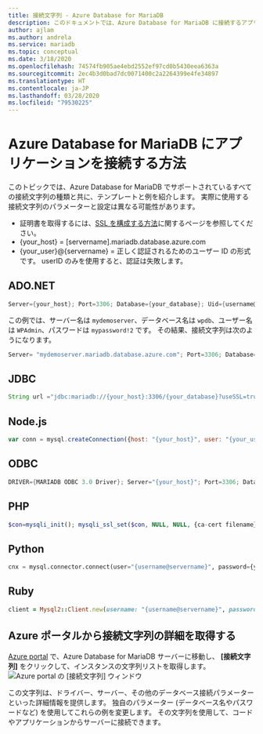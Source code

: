 ```yaml
---
title: 接続文字列 - Azure Database for MariaDB
description: このドキュメントでは、Azure Database for MariaDB に接続するアプリケーションについて、現在サポートされている接続文字列を示します。ADO.NET (C#)、JDBC、Node.js、ODBC、PHP、Python、および Ruby の接続文字列が含まれます。
author: ajlam
ms.author: andrela
ms.service: mariadb
ms.topic: conceptual
ms.date: 3/18/2020
ms.openlocfilehash: 74574fb905ae4ebd2552ef97cd0b5430eea6363a
ms.sourcegitcommit: 2ec4b3d0bad7dc0071400c2a2264399e4fe34897
ms.translationtype: HT
ms.contentlocale: ja-JP
ms.lasthandoff: 03/28/2020
ms.locfileid: "79530225"
---
```

# <a name="how-to-connect-applications-to-azure-database-for-mariadb"></a>Azure Database for MariaDB にアプリケーションを接続する方法
このトピックでは、Azure Database for MariaDB でサポートされているすべての接続文字列の種類と共に、テンプレートと例を紹介します。 実際に使用する接続文字列のパラメーターと設定は異なる可能性があります。

- 証明書を取得するには、[SSL を構成する方法](./howto-configure-ssl.md)に関するページを参照してください。
- {your_host} = [servername].mariadb.database.azure.com
- {your_user}@{servername} = 正しく認証されるためのユーザー ID の形式です。  userID のみを使用すると、認証は失敗します。

## <a name="adonet"></a>ADO.NET
```csharp
Server={your_host}; Port=3306; Database={your_database}; Uid={username@servername}; Pwd={your_password}; SslMode=Preferred;
```

この例では、サーバー名は `mydemoserver`、データベース名は `wpdb`、ユーザー名は `WPAdmin`、パスワードは `mypassword!2` です。 その結果、接続文字列は次のようになります。

```csharp
Server= "mydemoserver.mariadb.database.azure.com"; Port=3306; Database= "wpdb"; Uid= "WPAdmin@mydemoserver"; Pwd="mypassword!2"; SslMode=Required;
```

## <a name="jdbc"></a>JDBC
```java
String url ="jdbc:mariadb://{your_host}:3306/{your_database}?useSSL=true&trustServerCertificate=true"; myDbConn = DriverManager.getConnection(url, "{username@servername}", {your_password});
```

## <a name="nodejs"></a>Node.js
```javascript
var conn = mysql.createConnection({host: "{your_host}", user: "{your_username}", password: {your_password}, database: {your_database}, port: 3306, ssl:{ca:fs.readFileSync({ca-cert filename})}});
```

## <a name="odbc"></a>ODBC
```cpp
DRIVER={MARIADB ODBC 3.0 Driver}; Server="{your_host}"; Port=3306; Database={your_database}; Uid="{username@servername}"; Pwd={your_password}; sslca={ca-cert filename}; sslverify=1;
```

## <a name="php"></a>PHP
```php
$con=mysqli_init(); mysqli_ssl_set($con, NULL, NULL, {ca-cert filename}, NULL, NULL); mysqli_real_connect($con, "{your_host}", "{username@servername}", {your_password}, {your_database}, 3306);
```

## <a name="python"></a>Python
```python
cnx = mysql.connector.connect(user="{username@servername}", password={your_password}, host="{your_host}", port=3306, database={your_database}, ssl_ca={ca-cert filename}, ssl_verify_cert=true)
```

## <a name="ruby"></a>Ruby
```ruby
client = Mysql2::Client.new(username: "{username@servername}", password: {your_password}, database: {your_database}, host: "{your_host}", port: 3306, sslca:{ca-cert filename}, sslverify:false, sslcipher:'AES256-SHA')
```

## <a name="get-the-connection-string-details-from-the-azure-portal"></a>Azure ポータルから接続文字列の詳細を取得する
[Azure portal](https://portal.azure.com) で、Azure Database for MariaDB サーバーに移動し、 **[接続文字列]** をクリックして、インスタンスの文字列リストを取得します。![Azure portal の [接続文字列] ウィンドウ](./media/howto-connection-strings/connection-strings-on-portal.png)

この文字列は、ドライバー、サーバー、その他のデータベース接続パラメーターといった詳細情報を提供します。 独自のパラメーター (データベース名やパスワードなど) を使用してこれらの例を変更します。 その文字列を使用して、コードやアプリケーションからサーバーに接続できます。

<!-- 
## Next steps
- For more information about connection libraries, see [Concepts - Connection libraries](./concepts-connection-libraries.md).
- -->
